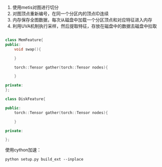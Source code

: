 

1. 使用metis对图进行切分
2. 对图顶点重新编号，在同一个分区内的顶点ID连续
3. 内存保存全图数据，每次从磁盘中加载一个分区顶点和对应特征进入内存
4. 利用UVA机制执行采样，然后提取特征，存放在磁盘中的数据去磁盘中拉取

```cpp

class MemFeature{
public:
    void swap(){

    }

    torch::Tensor gather(torch::Tensor nodes){

    }

private:
};

class DiskFeature{

public:
    torch::Tensor gather(torch::Tensor nodes){

    }

private:

};
```

使用cython加速：
```
python setup.py build_ext --inplace
```